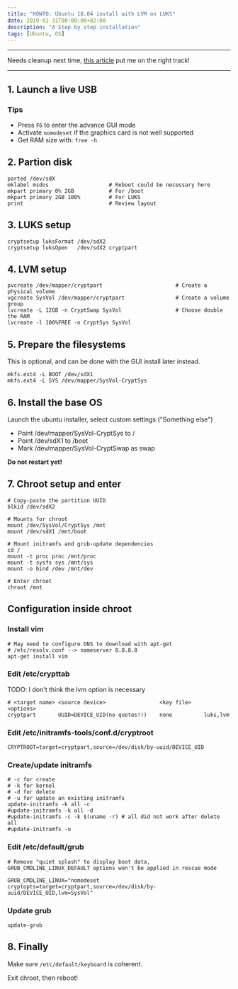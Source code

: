 ```yaml
---
title: "HOWTO: Ubuntu 18.04 install with LVM on LUKS"
date: 2019-01-31T00:00:00+02:00
description: "A Step by step installation"
tags: [Ubuntu, OS]
---
```



---

Needs cleanup next time, [this article](https://zestedesavoir.com/tutoriels/1653/installer-un-ubuntu-chiffre-avec-luks-lvm-et-un-partitionnement-personnalise) put me on the right track!

---

## 1. Launch a live USB

### Tips

- Press `F6` to enter the advance GUI mode
- Activate `nomodeset` if the graphics card is not well supported
- Get RAM size with: `free -h`

## 2. Partion disk

```console
parted /dev/sdX
mklabel msdos                   # Reboot could be necessary here
mkpart primary 0% 2GB           # For /boot
mkpart primary 2GB 100%         # For LUKS
print                           # Review layout
```

## 3. LUKS setup

```console
cryptsetup luksFormat /dev/sdX2
cryptsetup luksOpen   /dev/sdX2 cryptpart
```

## 4. LVM setup

```console
pvcreate /dev/mapper/cryptpart                       # Create a physical volume
vgcreate SysVol /dev/mapper/cryptpart                # Create a volume group
lvcreate -L 12GB -n CryptSwap SysVol                 # Choose double the RAM
lvcreate -l 100%FREE -n CryptSys SysVol
```

## 5. Prepare the filesystems

This is optional, and can be done with the GUI install later instead.

```console
mkfs.ext4 -L BOOT /dev/sdX1
mkfs.ext4 -L SYS /dev/mapper/SysVol-CryptSys
```

## 6. Install the base OS

Launch the ubuntu installer, select custom settings ("Something else")


- Point /dev/mapper/SysVol-CryptSys to /
- Point /dev/sdX1 to /boot
- Mark /dev/mapper/SysVol-CryptSwap as swap

**Do not restart yet!**

## 7. Chroot setup and enter

```console
# Copy-paste the partition UUID
blkid /dev/sdX2

# Mounts for chroot
mount /dev/SysVol/CryptSys /mnt
mount /dev/sdX1 /mnt/boot

# Mount initramfs and grub-update dependencies
cd /
mount -t proc proc /mnt/proc
mount -t sysfs sys /mnt/sys
mount -o bind /dev /mnt/dev

# Enter chroot
chroot /mnt
```

## Configuration inside chroot

### Install vim

```console
# May need to configure DNS to download with apt-get
# /etc/resolv.conf --> nameserver 8.8.8.8
apt-get install vim
```

### Edit /etc/crypttab

TODO: I don't think the lvm option is necessary

```file
# <target name> <source device>                 <key file>    <options>
cryptpart       UUID=DEVICE_UID(no quotes!!)    none          luks,lvm
```

### Edit /etc/initramfs-tools/conf.d/cryptroot

```file
CRYPTROOT=target=cryptpart,source=/dev/disk/by-uuid/DEVICE_UID
```

### Create/update initramfs

```console
# -c for create
# -k for kernel
# -d for delete
# -u for update an existing initramfs
update-initramfs -k all -c
#update-initramfs -k all -d
#update-initramfs -c -k $(uname -r) # all did not work after delete all
#update-initramfs -u
```

### Edit /etc/default/grub

```file
# Remove "quiet splash" to display boot data, GRUB_CMDLINE_LINUX_DEFAULT options won't be applied in rescue mode

GRUB_CMDLINE_LINUX="nomodeset cryptopts=target=cryptpart,source=/dev/disk/by-uuid/DEVICE_UID,lvm=SysVol"
```

### Update grub

```console
update-grub
```

## 8. Finally

Make sure `/etc/default/keyboard` is coherent.

Exit chroot, then reboot!

